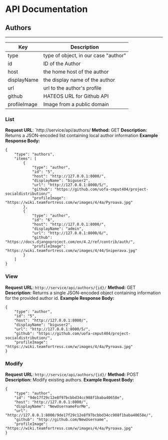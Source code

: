 # API Documentation

## Authors
---

| Key           | Description                                         |
| ------------- | --------------------------------------------------- |
| type          | type of object, in our case "author"                                          |
| id            | ID of the Author |
| host          | the home host of the author |
| displayName   | the display name of the author         |
| url           | url to the author's profile |
| github        | HATEOS URL for Github API |
| profileImage  | Image from a public domain |

### List
**Request URL**: `http://service/api/authors/
**Method:** GET
**Description:** Returns a JSON-encoded list containing local author information
**Example Response Body:**
```
{
    "type": "authors",
    "items": [
        {
            "type": "author",
            "id": "5",
            "host": "http://127.0.0.1:8000/",
            "displayName": "biguser2",
            "url": "http://127.0.0.1:8000/5/",
            "github": "https://github.com/uofa-cmput404/project-socialdistribution/",
            "profileImage": "https://wiki.teamfortress.com/w/images/4/4a/Pyroava.jpg"
        },
        {
            "type": "author",
            "id": "6",
            "host": "http://127.0.0.1:8000/",
            "displayName": "admin",
            "url": "http://127.0.0.1:8000/6/",
            "github": "https://docs.djangoproject.com/en/4.2/ref/contrib/auth/",
            "profileImage": "https://wiki.teamfortress.com/w/images/4/44/Sniperava.jpg"
        }
    ]
}
```

### View
**Request URL**: `http://service/api/authors/{id}/`
**Method:** GET
**Description:** Returns a single JSON-encoded object containing information for the provided author id.
**Example Response Body:**
```
{
    "type": "author",
    "id": "5",
    "host": "http://127.0.0.1:8000/",
    "displayName": "biguser2",
    "url": "http://127.0.0.1:8000/5/",
    "github": "https://github.com/uofa-cmput404/project-socialdistribution/",
    "profileImage": "https://wiki.teamfortress.com/w/images/4/4a/Pyroava.jpg"
}
```


### Modify
**Request URL**: `http://service/api/authors/{id}/`
**Method:** POST
**Description:** Modify existing authors.
**Example Request Body:**
```
{
    "type": "author",
    "id": "9de17f29c12e8f97bcbbd34cc908f1baba40658e",
    "host": "http://127.0.0.1:8000/",
    "displayName": "NewUsernameForMe",
    "url": "http://127.0.0.1:8000/9de17f29c12e8f97bcbbd34cc908f1baba40658e/",
    "github": "http://github.com/NewUsername",
    "profileImage": "https://wiki.teamfortress.com/w/images/4/4a/Pyroava.jpg"
}
```
